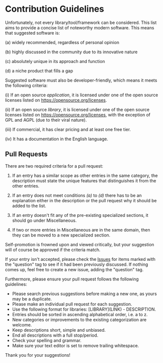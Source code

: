 # Contribution Guidelines
Unfortunately, not every library/tool/framework can be considered. This list aims to provide a concise list of noteworthy modern software. This means that suggested software is:

(a) widely recommended, regardless of personal opinion

(b) highly discussed in the community due to its innovative nature

(c) absolutely unique in its approach and function

(d) a niche product that fills a gap

Suggested software must also be developer-friendly, which means it meets the following criteria:

(i) If an open source _application_, it is licensed under one of the open source licenses listed on https://opensource.org/licenses.

(ii) If an open source _library_, it is licensed under one of the open source licenses listed on https://opensource.org/licenses, with the exception of GPL and AGPL (due to their viral nature).

(iii) If commercial, it has clear pricing and at least one free tier.

(iv) It has a documentation in the English language.

## Pull Requests

There are two required criteria for a pull request:

1. If an entry has a similar scope as other entries in the same category, the description must state the unique features that distinguishes it from the other entries.

2. If an entry does not meet conditions _(a)_ to _(d)_ there has to be an explanation either in the description or the pull request why it should be added to the list.

3. If an entry doesn't fit any of the pre-existing specialized sections, it should go under Miscellaneous.

4. If two or more entries in Miscellaneous are in the same domain, then they can be moved to a new specialized section.

Self-promotion is frowned upon and viewed critically, but your suggestion will of course be approved if the criteria match.

If your entry isn't accepted, please check the [Issues](https://github.com/akullpp/awesome-java/issues) for items marked with the "question" tag to see if it had been previously discussed. If nothing comes up, feel free to create a new issue, adding the "question" tag.

Furthermore, please ensure your pull request follows the following guidelines:

- Please search previous suggestions before making a new one, as yours may be a duplicate.
- Please make an individual pull request for each suggestion.
- Use the following format for libraries: \[LIBRARY\]\(LINK\) - DESCRIPTION.
- Entries should be sorted in ascending alphabetical order, i.e. a to z.
- New categories or improvements to the existing categorization are welcome.
- Keep descriptions short, simple and unbiased.
- End all descriptions with a full stop/period.
- Check your spelling and grammar.
- Make sure your text editor is set to remove trailing whitespace.

Thank you for your suggestions!
